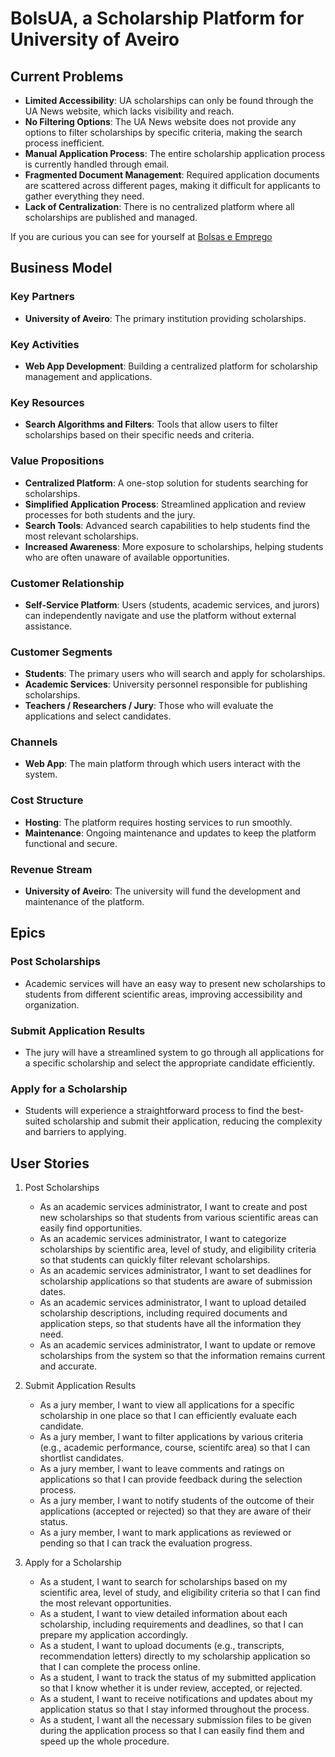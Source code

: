 # BolsUA, a Scholarship Platform for University of Aveiro

## Current Problems
- **Limited Accessibility**: UA scholarships can only be found through the UA News website, which lacks visibility and reach.
- **No Filtering Options**: The UA News website does not provide any options to filter scholarships by specific criteria, making the search process inefficient.
- **Manual Application Process**: The entire scholarship application process is currently handled through email.
- **Fragmented Document Management**: Required application documents are scattered across different pages, making it difficult for applicants to gather everything they need.
- **Lack of Centralization**: There is no centralized platform where all scholarships are published and managed.

If you are curious you can see for yourself at [Bolsas e Emprego](https://www.ua.pt/pt/noticias/3)

## Business Model

### Key Partners
- **University of Aveiro**: The primary institution providing scholarships.

### Key Activities
- **Web App Development**: Building a centralized platform for scholarship management and applications.

### Key Resources
- **Search Algorithms and Filters**: Tools that allow users to filter scholarships based on their specific needs and criteria.

### Value Propositions
- **Centralized Platform**: A one-stop solution for students searching for scholarships.
- **Simplified Application Process**: Streamlined application and review processes for both students and the jury.
- **Search Tools**: Advanced search capabilities to help students find the most relevant scholarships.
- **Increased Awareness**: More exposure to scholarships, helping students who are often unaware of available opportunities.

### Customer Relationship
- **Self-Service Platform**: Users (students, academic services, and jurors) can independently navigate and use the platform without external assistance.

### Customer Segments
- **Students**: The primary users who will search and apply for scholarships.
- **Academic Services**: University personnel responsible for publishing scholarships.
- **Teachers / Researchers / Jury**: Those who will evaluate the applications and select candidates.

### Channels
- **Web App**: The main platform through which users interact with the system.

### Cost Structure
- **Hosting**: The platform requires hosting services to run smoothly.
- **Maintenance**: Ongoing maintenance and updates to keep the platform functional and secure.

### Revenue Stream
- **University of Aveiro**: The university will fund the development and maintenance of the platform.

## Epics

### Post Scholarships
- Academic services will have an easy way to present new scholarships to students from different scientific areas, improving accessibility and organization.

### Submit Application Results
- The jury will have a streamlined system to go through all applications for a specific scholarship and select the appropriate candidate efficiently.

### Apply for a Scholarship
- Students will experience a straightforward process to find the best-suited scholarship and submit their application, reducing the complexity and barriers to applying.

## User Stories
1. Post Scholarships  
   - As an academic services administrator, I want to create and post new scholarships so that students from various scientific areas can easily find opportunities.  
   - As an academic services administrator, I want to categorize scholarships by scientific area, level of study, and eligibility criteria so that students can quickly filter relevant scholarships.  
   - As an academic services administrator, I want to set deadlines for scholarship applications so that students are aware of submission dates.  
   - As an academic services administrator, I want to upload detailed scholarship descriptions, including required documents and application steps, so that students have all the information they need.  
   - As an academic services administrator, I want to update or remove scholarships from the system so that the information remains current and accurate.  

2. Submit Application Results  
   - As a jury member, I want to view all applications for a specific scholarship in one place so that I can efficiently evaluate each candidate.  
   - As a jury member, I want to filter applications by various criteria (e.g., academic performance, course, scientifc area) so that I can shortlist candidates.  
   - As a jury member, I want to leave comments and ratings on applications so that I can provide feedback during the selection process.  
   - As a jury member, I want to notify students of the outcome of their applications (accepted or rejected) so that they are aware of their status.  
   - As a jury member, I want to mark applications as reviewed or pending so that I can track the evaluation progress.  

3. Apply for a Scholarship  
   - As a student, I want to search for scholarships based on my scientific area, level of study, and eligibility criteria so that I can find the most relevant opportunities.  
   - As a student, I want to view detailed information about each scholarship, including requirements and deadlines, so that I can prepare my application accordingly.  
   - As a student, I want to upload documents (e.g., transcripts, recommendation letters) directly to my scholarship application so that I can complete the process online.  
   - As a student, I want to track the status of my submitted application so that I know whether it is under review, accepted, or rejected.  
   - As a student, I want to receive notifications and updates about my application status so that I stay informed throughout the process.  
   - As a student, I want all the necessary submission files to be given during the application process so that I can easily find them and speed up the whole procedure.  
<!--

**Here are some ideas to get you started:**

🙋‍♀️ A short introduction - what is your organization all about?
🌈 Contribution guidelines - how can the community get involved?
👩‍💻 Useful resources - where can the community find your docs? Is there anything else the community should know?
🍿 Fun facts - what does your team eat for breakfast?
🧙 Remember, you can do mighty things with the power of [Markdown](https://docs.github.com/github/writing-on-github/getting-started-with-writing-and-formatting-on-github/basic-writing-and-formatting-syntax)
-->
